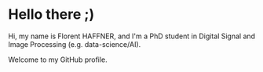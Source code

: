 # Hello there ;)

Hi, my name is Florent HAFFNER, and I'm a PhD student in Digital Signal and Image Processing (e.g. data-science/AI). 

Welcome to my GitHub profile.

